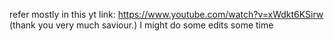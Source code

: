 refer mostly in this yt link: https://www.youtube.com/watch?v=xWdkt6KSirw (thank you very much saviour.)
I might do some edits some time
